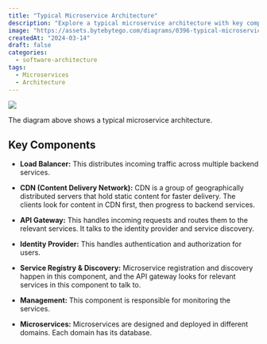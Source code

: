 ```yaml
---
title: "Typical Microservice Architecture"
description: "Explore a typical microservice architecture with key components."
image: "https://assets.bytebytego.com/diagrams/0396-typical-microservice-architecture.png"
createdAt: "2024-03-14"
draft: false
categories:
  - software-architecture
tags:
  - Microservices
  - Architecture
---
```


![](https://assets.bytebytego.com/diagrams/0396-typical-microservice-architecture.png)

The diagram above shows a typical microservice architecture.

## Key Components

*   **Load Balancer:** This distributes incoming traffic across multiple backend services.

*   **CDN (Content Delivery Network):** CDN is a group of geographically distributed servers that hold static content for faster delivery. The clients look for content in CDN first, then progress to backend services.

*   **API Gateway:** This handles incoming requests and routes them to the relevant services. It talks to the identity provider and service discovery.

*   **Identity Provider:** This handles authentication and authorization for users.

*   **Service Registry & Discovery:** Microservice registration and discovery happen in this component, and the API gateway looks for relevant services in this component to talk to.

*   **Management:** This component is responsible for monitoring the services.

*   **Microservices:** Microservices are designed and deployed in different domains. Each domain has its database.
